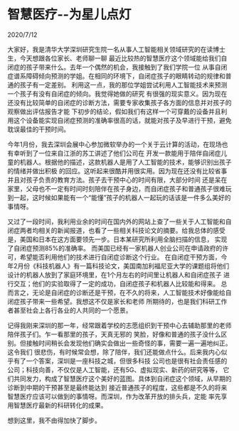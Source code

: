 # 智慧医疗--为星儿点灯
2020/7/12

大家好，我是清华大学深圳研究生院一名从事人工智能相关领域研究的在读博士生，今天想跟各位家长、老师聊一聊
最近比较热的智慧医疗这个领域能给我们自闭症的孩子带来什么。去年一个偶然的机会，我接触到了我们学院一位
从事自闭症谱系障碍倾向预测的学姐。在相同的环境下，自闭症孩子的眼睛转动的规律和普通的孩子有一定差别。
利用这一点，我的那位学姐尝试利用人工智能技术来预测一个孩子有没有自闭症的倾向。我觉得她做的研究
有很强的现实意义。因为现在还没有比较简单的自闭症的诊断方法，需要专家收集孩子各方面的信息并对孩子的观察做出评估报告才能
下初步的结论，假如我们有这样一个可穿戴的设备并且利用这个设备能实现自闭症预测的准确率很高的话，就能对孩子及早进行干预，避免耽误最佳的干预时间。

今年1月份，我去深圳会展中心参加微软举办的一个关于云计算的活动，在现场也有幸听到了一位来自江浙的苏工讲述了他们公司在
开发一款能用于陪伴自闭症儿童的机器人。根据他的描述，这款机器人是用了人工智能的技术，能够识别出孩子的情绪并做出积极
的回应。这听起来很酷并用很实用。因为现在还没有比较省事并且对孩子负责的教育方法。孩子去干预中心的时间有限，大部分时间
还是呆在家里，父母也不一定有时间时刻陪伴在孩子身边，而自闭症孩子和普通孩子很难玩到一起，这时候如果能有一个“能懂”孩子的机器人一起玩的话该是一件多么美好的事情呀。

又过了一段时间，我利用业余的时间在国内外的网站上查了一些关于人工智能和自闭症两者均相关的新闻报道，也看了一些相关科技论文的摘要。给我总体的感受是，美国和日本在这方面要领先一步。日本某研究所利用全脑扫描的信息，
实现了自闭症预测85%的准确率。
而美国已经有一家机器人创业公司在申请政府的许可，希望能否利用他们的技术进行自闭症诊断这个行业。
在自闭症干预方面，今年2月份《科技机器人》有一篇科技论文，美国南加利福尼亚大学的课题组将他们设计的机器人放到了家庭环境里，在1个月左右的时间里让机器人和自闭症孩子
进行交互；他们的实验取得了一定的成功，自闭症孩子和机器人比较能和得来。
总而言之，无论是自闭症的诊断还是干预，在不久的将来，人工智能技术好像能给自闭症孩子带来一些希望。我想这不仅是家长和老师
所期待的，也是我们科研工作者甚至社会上各行各业的人共同的一个愿景。

记得我刚来深圳的那一年，经常跟着学校的志愿组织到干预中心去辅助那里的老师陪伴孩子们。乍一看那里的孩子，天真无邪的
笑脸，好像和普通的孩子没什么区别。但接触时间稍长会发现他们确实会做出一些奇怪的事，需要一遍一遍地纠正。这令我们
很悲伤，有时候常会想，除了陪伴，我们还能做点什么。后来我内心似乎有了一个答案，深圳是一座科技之城，但很多科技
公司也是很有社会责任感的公司；科技向善，不仅仅是人工智能，还有5G、虚拟现实、新药的研究等等，
它们共同发力，构成了智慧医疗这个美好的蓝图。具体到自闭症这个领域，从早期的诊断到中期的干预甚至是最终能达到
接近普通孩子的程度，这些都是不久的将来智慧医疗应该可以做到的事情呀。而深圳，作为改革开放的排头兵，定能
率先享用智慧医疗最新的科研转化的成果。

想到这里，我不由得加快了脚步。

